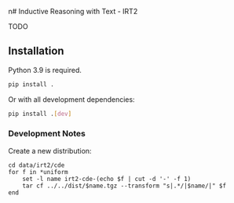 n# Inductive Reasoning with Text - IRT2

TODO

## Installation

Python 3.9 is required.

```bash
pip install .
```

Or with all development dependencies:

```bash
pip install .[dev]
```


### Development Notes

Create a new distribution:

```fish
cd data/irt2/cde
for f in *uniform
    set -l name irt2-cde-(echo $f | cut -d '-' -f 1)
    tar cf ../../dist/$name.tgz --transform "s|.*/|$name/|" $f
end
```
